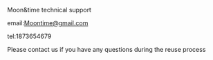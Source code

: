 Moon&time technical support

email:Moontime@gmail.com

tel:1873654679

Please contact us if you have any questions during the reuse process

